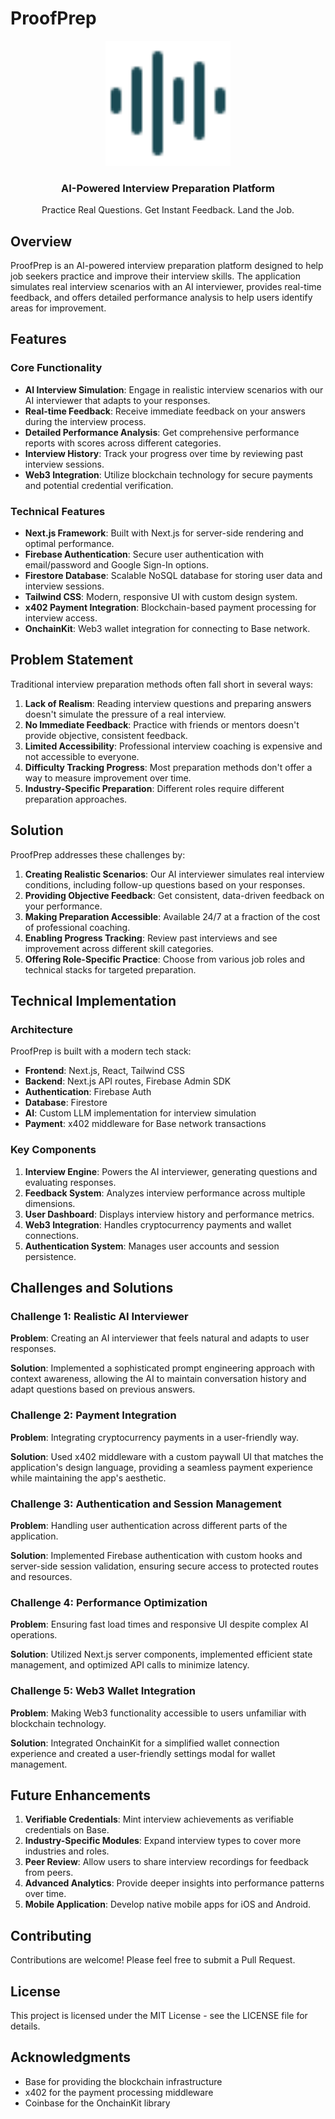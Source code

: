 # ProofPrep

<div align="center">
  <img src="/public/logo.svg" alt="ProofPrep Logo" width="200" />
  <h3>AI-Powered Interview Preparation Platform</h3>
  <p>Practice Real Questions. Get Instant Feedback. Land the Job.</p>
</div>

## Overview

ProofPrep is an AI-powered interview preparation platform designed to help job seekers practice and improve their interview skills. The application simulates real interview scenarios with an AI interviewer, provides real-time feedback, and offers detailed performance analysis to help users identify areas for improvement.

## Features

### Core Functionality

- **AI Interview Simulation**: Engage in realistic interview scenarios with our AI interviewer that adapts to your responses.
- **Real-time Feedback**: Receive immediate feedback on your answers during the interview process.
- **Detailed Performance Analysis**: Get comprehensive performance reports with scores across different categories.
- **Interview History**: Track your progress over time by reviewing past interview sessions.
- **Web3 Integration**: Utilize blockchain technology for secure payments and potential credential verification.

### Technical Features

- **Next.js Framework**: Built with Next.js for server-side rendering and optimal performance.
- **Firebase Authentication**: Secure user authentication with email/password and Google Sign-In options.
- **Firestore Database**: Scalable NoSQL database for storing user data and interview sessions.
- **Tailwind CSS**: Modern, responsive UI with custom design system.
- **x402 Payment Integration**: Blockchain-based payment processing for interview access.
- **OnchainKit**: Web3 wallet integration for connecting to Base network.

## Problem Statement

Traditional interview preparation methods often fall short in several ways:

1. **Lack of Realism**: Reading interview questions and preparing answers doesn't simulate the pressure of a real interview.
2. **No Immediate Feedback**: Practice with friends or mentors doesn't provide objective, consistent feedback.
3. **Limited Accessibility**: Professional interview coaching is expensive and not accessible to everyone.
4. **Difficulty Tracking Progress**: Most preparation methods don't offer a way to measure improvement over time.
5. **Industry-Specific Preparation**: Different roles require different preparation approaches.

## Solution

ProofPrep addresses these challenges by:

1. **Creating Realistic Scenarios**: Our AI interviewer simulates real interview conditions, including follow-up questions based on your responses.
2. **Providing Objective Feedback**: Get consistent, data-driven feedback on your performance.
3. **Making Preparation Accessible**: Available 24/7 at a fraction of the cost of professional coaching.
4. **Enabling Progress Tracking**: Review past interviews and see improvement across different skill categories.
5. **Offering Role-Specific Practice**: Choose from various job roles and technical stacks for targeted preparation.

## Technical Implementation

### Architecture

ProofPrep is built with a modern tech stack:

- **Frontend**: Next.js, React, Tailwind CSS
- **Backend**: Next.js API routes, Firebase Admin SDK
- **Authentication**: Firebase Auth
- **Database**: Firestore
- **AI**: Custom LLM implementation for interview simulation
- **Payment**: x402 middleware for Base network transactions

### Key Components

1. **Interview Engine**: Powers the AI interviewer, generating questions and evaluating responses.
2. **Feedback System**: Analyzes interview performance across multiple dimensions.
3. **User Dashboard**: Displays interview history and performance metrics.
4. **Web3 Integration**: Handles cryptocurrency payments and wallet connections.
5. **Authentication System**: Manages user accounts and session persistence.

## Challenges and Solutions

### Challenge 1: Realistic AI Interviewer

**Problem**: Creating an AI interviewer that feels natural and adapts to user responses.

**Solution**: Implemented a sophisticated prompt engineering approach with context awareness, allowing the AI to maintain conversation history and adapt questions based on previous answers.

### Challenge 2: Payment Integration

**Problem**: Integrating cryptocurrency payments in a user-friendly way.

**Solution**: Used x402 middleware with a custom paywall UI that matches the application's design language, providing a seamless payment experience while maintaining the app's aesthetic.

### Challenge 3: Authentication and Session Management

**Problem**: Handling user authentication across different parts of the application.

**Solution**: Implemented Firebase authentication with custom hooks and server-side session validation, ensuring secure access to protected routes and resources.

### Challenge 4: Performance Optimization

**Problem**: Ensuring fast load times and responsive UI despite complex AI operations.

**Solution**: Utilized Next.js server components, implemented efficient state management, and optimized API calls to minimize latency.

### Challenge 5: Web3 Wallet Integration

**Problem**: Making Web3 functionality accessible to users unfamiliar with blockchain technology.

**Solution**: Integrated OnchainKit for a simplified wallet connection experience and created a user-friendly settings modal for wallet management.

## Future Enhancements

1. **Verifiable Credentials**: Mint interview achievements as verifiable credentials on Base.
2. **Industry-Specific Modules**: Expand interview types to cover more industries and roles.
3. **Peer Review**: Allow users to share interview recordings for feedback from peers.
4. **Advanced Analytics**: Provide deeper insights into performance patterns over time.
5. **Mobile Application**: Develop native mobile apps for iOS and Android.

## Contributing

Contributions are welcome! Please feel free to submit a Pull Request.

## License

This project is licensed under the MIT License - see the LICENSE file for details.

## Acknowledgments

- Base for providing the blockchain infrastructure
- x402 for the payment processing middleware
- Coinbase for the OnchainKit library
